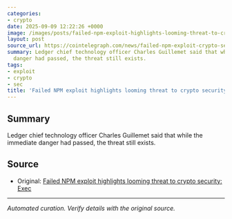 ```yaml
---
categories:
- crypto
date: 2025-09-09 12:22:26 +0000
image: /images/posts/failed-npm-exploit-highlights-looming-threat-to-crypto-security-exec.jpg
layout: post
source_url: https://cointelegraph.com/news/failed-npm-exploit-crypto-security-threat?utm_source=rss_feed&utm_medium=rss&utm_campaign=rss_partner_inbound
summary: Ledger chief technology officer Charles Guillemet said that while the immediate
  danger had passed, the threat still exists.
tags:
- exploit
- crypto
- sec
title: 'Failed NPM exploit highlights looming threat to crypto security: Exec'
---
```



## Summary

Ledger chief technology officer Charles Guillemet said that while the immediate danger had passed, the threat still exists.

## Source

- Original: [Failed NPM exploit highlights looming threat to crypto security: Exec](https://cointelegraph.com/news/failed-npm-exploit-crypto-security-threat?utm_source=rss_feed&utm_medium=rss&utm_campaign=rss_partner_inbound)


---

*Automated curation. Verify details with the original source.*
